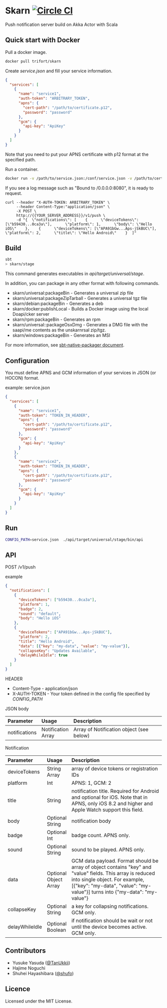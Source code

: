 # Skarn [![Circle CI](https://circleci.com/gh/trifort/skarn.svg?style=svg)](https://circleci.com/gh/trifort/skarn)

Push notification server build on Akka Actor with Scala

## Quick start with Docker

Pull a docker image.
```sh
docker pull trifort/skarn
```

Create *service.json* and fill your service information.

```json
{
  "services": [
    {
      "name": "service1",
      "auth-token": "ARBITRARY_TOKEN",
      "apns": {
        "cert-path": "/path/to/certificate.p12",
        "password": "password"
      },
      "gcm": {
        "api-key": "ApiKey"
      }
    }
  ]
}
```

Note that you need to put your APNS certificate with p12 format at the specified path.


Run a container.

```sh
docker run -v /path/to/service.json:/conf/service.json -v /path/to/certificate.p12:/path/to/certificate.p12 -e CONFIG_PATH=/conf/service.json -p 80:8080 -it trifort/skarn
```

If you see a log message such as "Bound to /0.0.0.0:8080", it is ready to request.

```
curl --header "X-AUTH-TOKEN: ARBITRARY_TOKEN" \
     --header Content-Type:"application/json" \
     -X POST \
     http://{{YOUR_SERVER_ADDRESS}}/v1/push \
     -d "{  \"notifications\": [    {      \"deviceTokens\": [\"b59430...0ca3a\"],      \"platform\": 1,      \"body\": \"Hello iOS\"    },    {      \"deviceTokens\": [\"APA91bGw...Aps-jSkBUC\"],      \"platform\": 2,      \"title\": \"Hello Android\"    }  ]"
```


## Build

```sh
sbt
> skarn/stage
```

This command generates executables in *api/target/universal/stage*.

In addition, you can package in any other format with following commands.

+ skarn/universal:packageBin - Generates a universal zip file
+ skarn/universal:packageZipTarball - Generates a universal tgz file
+ skarn/debian:packageBin - Generates a deb
+ skarn/docker:publishLocal - Builds a Docker image using the local Doapi/cker server
+ skarn/rpm:packageBin - Generates an rpm
+ skarn/universal::packageOsxDmg - Generates a DMG file with the saapi/me contents as the unskarnrsal zip/tgz.
+ skarn/windows:packageBin - Generates an MSI

For more information, see [sbt-native-packager document](http://www.scala-sbt.org/sbt-native-packager/archetypes/java_app/my-first-project.html).

## Configuration

You must define APNS and GCM information of your services in JSON (or HOCON) format.

example: service.json
```json
{
  "services": [
    {
      "name": "service1",
      "auth-token": "TOKEN_IN_HEADER",
      "apns": {
        "cert-path": "/path/to/certificate.p12",
        "password": "password"
      },
      "gcm": {
        "api-key": "ApiKey"
      }
    },
    {
      "name": "service2",
      "auth-token": "TOKEN_IN_HEADER",
      "apns": {
        "cert-path": "/path/to/certificate.p12",
        "password": "password"
      },
      "gcm": {
        "api-key": "ApiKey"
      }
    }
  ]
}
```

## Run

```sh
CONFIG_PATH=service.json  ./api/target/universal/stage/bin/api
```


## API

POST /v1/push

example

```json
{
  "notifications": [
    {
      "deviceTokens": ["b59430...0ca3a"],
      "platform": 1,
      "badge": 2,
      "sound": "default",
      "body": "Hello iOS"
    },
    {
      "deviceTokens": ["APA91bGw...Aps-jSkBUC"],
      "platform": 2,
      "title": "Hello Android",
      "data": [{"key": "my-data", "value": "my-value"}],
      "collapseKey": "Updates Available",
      "delayWhileIdle": true
    }
  ]
}
```

HEADER
+ Content-Type - application/json
+ X-AUTH-TOKEN - Your token defined in the config file specified by *CONFIG_PATH*

JSON body

| Parameter    | Usage                   | Description |
|:-------------|:------------------------|:------------|
| notifications| Notification <br> Array | Array of Notification object (see below) |


Notification

| Parameter    | Usage                   | Description |
|:-------------|:------------------------|:------------|
| deviceTokens | String <br> Array       | array of device tokens or registration IDs |
| platform     | Int                     | APNS: 1, GCM: 2 |
| title        | String                  | notification title. Required for Android and optional for iOS. Note that in APNS, only iOS 8.2 and higher and Apple Watch support this field.  |
| body         | Optional <br> String    | notification body |
| badge        | Optional <br> Int       | badge count. APNS only. |
| sound        | Optional <br> String    | sound to be played. APNS only. |
| data         | Optional <br> Object <br> Array| GCM data payload. Format should be array of object contains "key" and "value" fields. This array is reduced into single object. For example, [{"key": "my-data", "value": "my-value"}] turns into {"my-data": "my-value"} |
| collapseKey  | Optional <br> String    | a key for collapsing notifications. GCM only. |
| delayWhileIdle| Optional <br> Boolean  | if notification should be wait or not until the device becomes active. GCM only. |



## Contributors

+ Yusuke Yasuda ([@TanUkkii](https://github.com/TanUkkii007))
+ Hajime Noguchi
+ Shuhei Hayashibara ([@shufo](https://github.com/shufo))

## Licence

Licensed under the MIT License.
